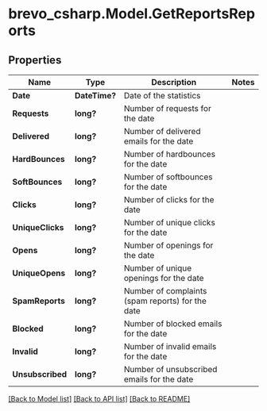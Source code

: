 # brevo_csharp.Model.GetReportsReports
## Properties

Name | Type | Description | Notes
------------ | ------------- | ------------- | -------------
**Date** | **DateTime?** | Date of the statistics | 
**Requests** | **long?** | Number of requests for the date | 
**Delivered** | **long?** | Number of delivered emails for the date | 
**HardBounces** | **long?** | Number of hardbounces for the date | 
**SoftBounces** | **long?** | Number of softbounces for the date | 
**Clicks** | **long?** | Number of clicks for the date | 
**UniqueClicks** | **long?** | Number of unique clicks for the date | 
**Opens** | **long?** | Number of openings for the date | 
**UniqueOpens** | **long?** | Number of unique openings for the date | 
**SpamReports** | **long?** | Number of complaints (spam reports) for the date | 
**Blocked** | **long?** | Number of blocked emails for the date | 
**Invalid** | **long?** | Number of invalid emails for the date | 
**Unsubscribed** | **long?** | Number of unsubscribed emails for the date | 

[[Back to Model list]](../README.md#documentation-for-models) [[Back to API list]](../README.md#documentation-for-api-endpoints) [[Back to README]](../README.md)

